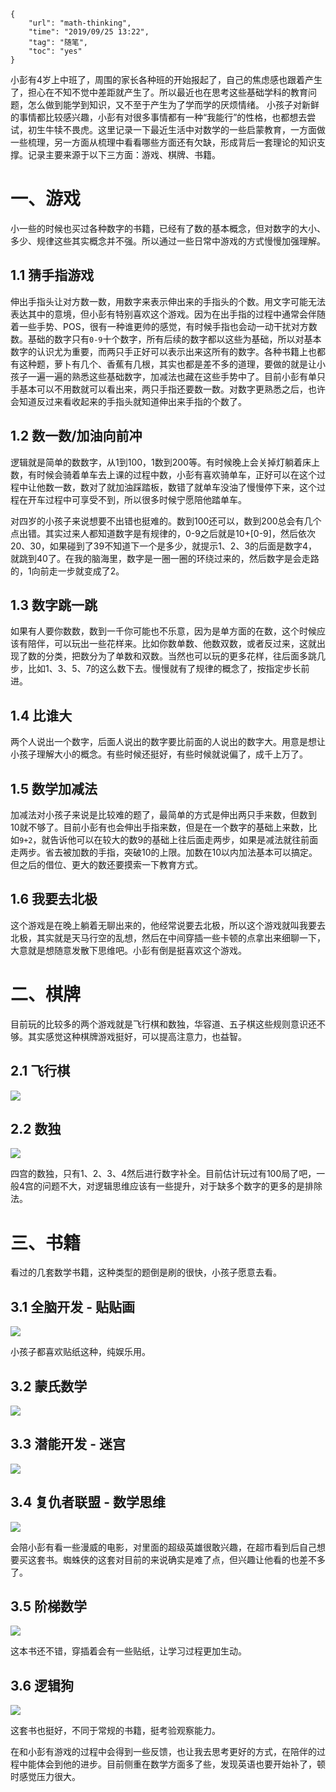 ```
{
    "url": "math-thinking",
    "time": "2019/09/25 13:22",
    "tag": "随笔",
    "toc": "yes"
}
```

小彭有4岁上中班了，周围的家长各种班的开始报起了，自己的焦虑感也跟着产生了，担心在不知不觉中差距就产生了。所以最近也在思考这些基础学科的教育问题，怎么做到能学到知识，又不至于产生为了学而学的厌烦情绪。 小孩子对新鲜的事情都比较感兴趣，小彭有对很多事情都有一种“我能行”的性格，也都想去尝试，初生牛犊不畏虎。这里记录一下最近生活中对数学的一些启蒙教育，一方面做一些梳理，另一方面从梳理中看看哪些方面还有欠缺，形成背后一套理论的知识支撑。记录主要来源于以下三方面：游戏、棋牌、书籍。

# 一、游戏

小一些的时候也买过各种数字的书籍，已经有了数的基本概念，但对数字的大小、多少、规律这些其实概念并不强。所以通过一些日常中游戏的方式慢慢加强理解。

## 1.1 猜手指游戏

伸出手指头让对方数一数，用数字来表示伸出来的手指头的个数。用文字可能无法表达其中的意境，但小彭有特别喜欢这个游戏。因为在出手指的过程中通常会伴随着一些手势、POS，很有一种谁更帅的感觉，有时候手指也会动一动干扰对方数数。基础的数字只有`0-9`十个数字，所有后续的数字都以这些为基础，所以对基本数字的认识尤为重要，而两只手正好可以表示出来这所有的数字。各种书籍上也都有这种题，萝卜有几个、香蕉有几根，其实也都是差不多的道理，要做的就是让小孩子一遍一遍的熟悉这些基础数字，加减法也藏在这些手势中了。目前小彭有单只手基本可以不用数就可以看出来，两只手指还要数一数。对数字更熟悉之后，也许会知道反过来看收起来的手指头就知道伸出来手指的个数了。

## 1.2 数一数/加油向前冲

逻辑就是简单的数数字，从1到100，1数到200等。有时候晚上会关掉灯躺着床上数，有时候会骑着单车去上课的过程中数，小彭有喜欢骑单车，正好可以在这个过程中让他数一数，数对了就加油踩踏板，数错了就单车没油了慢慢停下来，这个过程在开车过程中可享受不到，所以很多时候宁愿陪他踏单车。

对四岁的小孩子来说想要不出错也挺难的。数到100还可以，数到200总会有几个点出错。其实过来人都知道数字是有规律的，0-9之后就是10+[0-9]，然后依次20、30，如果碰到了39不知道下一个是多少，就提示1、2、3的后面是数字4，就跳到40了。在我的脑海里，数字是一圈一圈的环绕过来的，然后数字是会走路的，1向前走一步就变成了2。

## 1.3 数字跳一跳

如果有人要你数数，数到一千你可能也不乐意，因为是单方面的在数，这个时候应该有陪伴，可以玩出一些花样来。比如你数单数、他数双数，或者反过来，这就出现了数的分类，把数分为了单数和双数。当然也可以玩的更多花样，往后面多跳几步，比如1、3、5、7的这么数下去。慢慢就有了规律的概念了，按指定步长前进。

## 1.4 比谁大

两个人说出一个数字，后面人说出的数字要比前面的人说出的数字大。用意是想让小孩子理解大小的概念。有些时候还挺好，有些时候就说偏了，成千上万了。

## 1.5 数学加减法

加减法对小孩子来说是比较难的题了，最简单的方式是伸出两只手来数，但数到10就不够了。目前小彭有也会伸出手指来数，但是在一个数字的基础上来数，比如`9+2`，就告诉他可以在较大的数9的基础上往后面走两步，如果是减法就往前面走两步。省去被加数的手指，突破10的上限。加数在10以内加法基本可以搞定。但之后的借位、更大的数还要摸索一下教育方式。

## 1.6 我要去北极

这个游戏是在晚上躺着无聊出来的，他经常说要去北极，所以这个游戏就叫我要去北极，其实就是天马行空的乱想，然后在中间穿插一些卡顿的点拿出来细聊一下，大意就是想随意发散下思维吧。小彭有倒是挺喜欢这个游戏。


# 二、棋牌

目前玩的比较多的两个游戏就是飞行棋和数独，华容道、五子棋这些规则意识还不够。其实感觉这种棋牌游戏挺好，可以提高注意力，也益智。

## 2.1 飞行棋
![](../../static/uploads/math-feixingqi.jpeg)

## 2.2 数独
![](../../static/uploads/math-shudu.jpg)

四宫的数独，只有1、2、3、4然后进行数字补全。目前估计玩过有100局了吧，一般4宫的问题不大，对逻辑思维应该有一些提升，对于缺多个数字的更多的是排除法。

# 三、书籍

看过的几套数学书籍，这种类型的题倒是刷的很快，小孩子愿意去看。

## 3.1 全脑开发 - 贴贴画

![](../../static/uploads/math-tietiehua.jpg)

小孩子都喜欢贴纸这种，纯娱乐用。

## 3.2 蒙氏数学
![](../../static/uploads/math-mengshu.jpg)

## 3.3 潜能开发 - 迷宫
![](../../static/uploads/math-migong.jpg)

## 3.4 复仇者联盟 - 数学思维
![](../../static/uploads/math-mcu.jpg)

会陪小彭有看一些漫威的电影，对里面的超级英雄很敢兴趣，在超市看到后自己想要买这套书。蜘蛛侠的这套对目前的来说确实是难了点，但兴趣让他看的也差不多了。

## 3.5 阶梯数学
![](../../static/uploads/math-jietishuxue.jpg)

这本书还不错，穿插着会有一些贴纸，让学习过程更加生动。

## 3.6 逻辑狗
![](../../static/uploads/math-luojigou.jpg)

这套书也挺好，不同于常规的书籍，挺考验观察能力。

在和小彭有游戏的过程中会得到一些反馈，也让我去思考更好的方式，在陪伴的过程中能体会到他的进步。目前侧重在数学方面多了些，发现英语也要开始补了，顿时感觉压力很大。